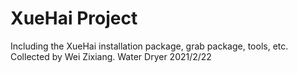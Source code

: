 # XueHai Project
Including the XueHai installation package, grab package, tools, etc. Collected by Wei Zixiang.
Water Dryer 2021/2/22
